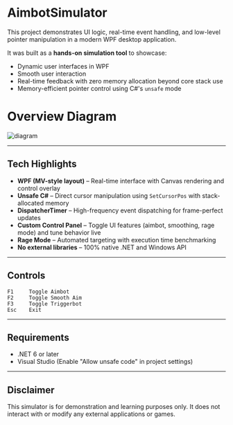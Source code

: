 # AimbotSimulator

This project demonstrates UI logic, real-time event handling, and low-level pointer manipulation in a modern WPF desktop application.

It was built as a **hands-on simulation tool** to showcase:
- Dynamic user interfaces in WPF
- Smooth user interaction
- Real-time feedback with zero memory allocation beyond core stack use
- Memory-efficient pointer control using C#'s `unsafe` mode


# Overview Diagram
![diagram](https://github.com/user-attachments/assets/19ec6b4e-f0a0-4c53-a172-f5fe2cc9902a)


---

## Tech Highlights

- **WPF (MV-style layout)** – Real-time interface with Canvas rendering and control overlay
- **Unsafe C#** – Direct cursor manipulation using `SetCursorPos` with stack-allocated memory
- **DispatcherTimer** – High-frequency event dispatching for frame-perfect updates
- **Custom Control Panel** – Toggle UI features (aimbot, smoothing, rage mode) and tune behavior live
- **Rage Mode** – Automated targeting with execution time benchmarking
- **No external libraries** – 100% native .NET and Windows API

---

## Controls
```text
F1     Toggle Aimbot  
F2     Toggle Smooth Aim  
F3     Toggle Triggerbot  
Esc    Exit
```

---

## Requirements

- .NET 6 or later  
- Visual Studio (Enable "Allow unsafe code" in project settings)

---

## Disclaimer

This simulator is for demonstration and learning purposes only. It does not interact with or modify any external applications or games.


